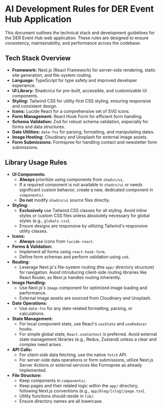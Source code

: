 # AI Development Rules for DER Event Hub Application

This document outlines the technical stack and development guidelines for the DER Event Hub web application. These rules are designed to ensure consistency, maintainability, and performance across the codebase.

## Tech Stack Overview

*   **Framework:** Next.js (React Framework) for server-side rendering, static site generation, and file-system routing.
*   **Language:** TypeScript for type safety and improved developer experience.
*   **UI Library:** Shadcn/ui for pre-built, accessible, and customizable UI components.
*   **Styling:** Tailwind CSS for utility-first CSS styling, ensuring responsive and consistent design.
*   **Icons:** Lucide React for a comprehensive set of SVG icons.
*   **Form Management:** React Hook Form for efficient form handling.
*   **Schema Validation:** Zod for robust schema validation, especially for forms and data structures.
*   **Date Utilities:** `date-fns` for parsing, formatting, and manipulating dates.
*   **Image Hosting:** Cloudinary and Unsplash for external image assets.
*   **Form Submissions:** Formspree for handling contact and newsletter form submissions.

## Library Usage Rules

*   **UI Components:**
    *   **Always** prioritize using components from `shadcn/ui`.
    *   If a required component is not available in `shadcn/ui` or needs significant custom behavior, create a new, dedicated component in `components/`.
    *   **Do not** modify `shadcn/ui` source files directly.
*   **Styling:**
    *   **Exclusively** use Tailwind CSS classes for all styling. Avoid inline styles or custom CSS files unless absolutely necessary for global styles (e.g., `globals.css`).
    *   Ensure designs are responsive by utilizing Tailwind's responsive utility classes.
*   **Icons:**
    *   **Always** use icons from `lucide-react`.
*   **Forms & Validation:**
    *   Implement all forms using `react-hook-form`.
    *   Define form schemas and perform validation using `zod`.
*   **Routing:**
    *   Leverage Next.js's file-system routing (the `app/` directory structure) for navigation. Avoid introducing client-side routing libraries like React Router, as Next.js handles routing inherently.
*   **Image Handling:**
    *   Use Next.js's `Image` component for optimized image loading and performance.
    *   External image assets are sourced from Cloudinary and Unsplash.
*   **Date Operations:**
    *   Use `date-fns` for any date-related formatting, parsing, or calculations.
*   **State Management:**
    *   For local component state, use React's `useState` and `useReducer` hooks.
    *   For simple global state, `React.useContext` is preferred. Avoid external state management libraries (e.g., Redux, Zustand) unless a clear and complex need arises.
*   **API Calls:**
    *   For client-side data fetching, use the native `fetch` API.
    *   For server-side data operations or form submissions, utilize Next.js Server Actions or external services like Formspree as already implemented.
*   **File Structure:**
    *   Keep components in `components/`.
    *   Keep pages and their related logic within the `app/` directory, following Next.js conventions (e.g., `app/blog/[slug]/page.tsx`).
    *   Utility functions should reside in `lib/`.
    *   Ensure directory names are all lowercase.
